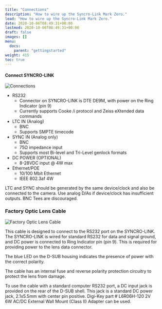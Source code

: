 ```yaml
---
title: "Connections"
description: "How to wire up the Syncro-Link Mark Zero."
lead: "How to wire up the Syncro-Link Mark Zero."
date: 2020-10-06T08:49:31+00:00
lastmod: 2020-10-06T08:49:31+00:00
draft: false
images: []
menu:
  docs:
    parent: "gettingstarted"
weight: 415
toc: true
---
```


#### Connect SYNCRO-LINK

![Connections](/connections.png)

- RS232
  - Connector on SYNCRO-LINK is DTE DE9M, with power on the Ring Indicator (pin 9)
  - Currently supports Cooke /i protocol and Zeiss eXtended data commands
- LTC IN (Analog)
  - BNC
  - Supports SMPTE timecode
- SYNC IN (Analog only)
  - BNC
  - 75Ω impedance input
  - Supports most Bi-level and Tri-Level genlock formats
- DC POWER (OPTIONAL)
  - 8-28VDC input @ 4W max
- Ethernet/POE
  - 10/100 Mbit Ethernet
  - IEEE 802.3af 4W

LTC and SYNC should be generated by the same device/clock and also be connected to the camera. Use analog D/As if device/clock has insufficient outputs. BNC Tees are discouraged.

### Factory Optic Lens Cable

![Factory Optic Lens Cable](/fac-cable.png)

This cable is designed to connect to the RS232 port on the SYNCRO-LINK. The SYNCRO-LINK is wired for standard RS232 for data and signal ground, and DC power is connected to Ring Indicator pin (pin 9). This is required for providing power to the lens data connector.

The blue LED on the D-SUB housing indicates the presence of power with the correct polarity.

The cable has an internal fuse and reverse polarity protection circuitry to protect the lens from damage.

To use the cable with a standard computer RS232 port, a DC input jack is provided on the rear of the D-SUB shell. This jack is a standard DC power jack, 2.1x5.5mm with center pin positive. Digi-Key part # L6R06H-120 2V 6W AC/DC External Wall Mount (Class II) Adapter can be used.
